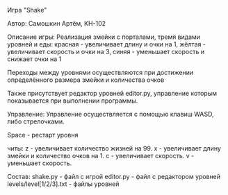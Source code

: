 Игра "Shake"

Автор: Самошкин Артём, КН-102

Описание игры:
Реализация змейки с порталами, тремя видами уровней и еды:
красная - увеличивает длину и очки на 1,
жёлтая - увеличивает скорость и очки на 3,
синяя - уменьшает скорость и снижает очки на 1

Переходы между уровнями осуществляются при достижении определённого размера змейки
и количества очков 

Также присутствует редактор уровней editor.py, управление которым показывается при выполнении программы.

Управление:
Управление осуществляется с помощью клавиш WASD, либо стрелочками.

Space - рестарт уровня

читы:
z - увеличивает количество жизней на 99.
x - увеличивает длину змейки и количество очков на 1.
с - увеличивает скорость.
v - уменьшает скорость.

Состав:
shake.py - файл с игрой 
editor.py - файл с редактором уровней
levels/level[1/2/3].txt - файлы уровней
